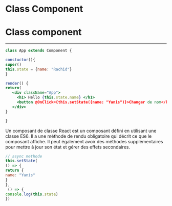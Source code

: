 # Class Component

# Class component

---

```jsx
class App extends Component {

constuctor(){
super()
this.state = {name: "Rachid"}
}

render() {
return(
   <div className="App"> 
     <h1> Hello {this.state.name} </h1>
     <button @OnClick={this.setState({name: "Yanis")}>Changer de nom</button>
   </div>
}

}
```

Un composant de classe React est un composant défini en utilisant une classe ES6. Il a une méthode de rendu obligatoire qui décrit ce que le composant affiche. Il peut également avoir des méthodes supplémentaires pour mettre à jour son état et gérer des effets secondaires.

```jsx
// async methode
this.setState(
() => {
return {
name: "Yanis"
}
},
 () => {
console.log(this.state)
})
```